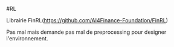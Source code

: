 #RL

Librairie FinRL(https://github.com/AI4Finance-Foundation/FinRL)

Pas mal mais demande pas mal de preprocessing pour designer l'environnement.

